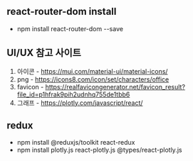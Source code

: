 ## react-router-dom install 
 * npm install react-router-dom --save

## UI/UX 참고 사이트
1. 아이콘 - https://mui.com/material-ui/material-icons/
2. png - https://icons8.com/icon/set/characters/office
3. favicon - https://realfavicongenerator.net/favicon_result?file_id=p1hfrak9pih2udnhq755de1tbb6
4. 그래프 - https://plotly.com/javascript/react/

## redux
 * npm install @reduxjs/toolkit react-redux
 * npm install plotly.js react-plotly.js @types/react-plotly.js

